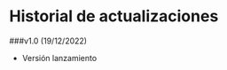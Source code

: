 Historial de actualizaciones
============================

###v1.0 (19/12/2022)

- Versión lanzamiento